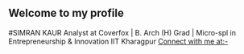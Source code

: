 
## Welcome to my profile
#SIMRAN KAUR
Analyst at Coverfox | B. Arch (H) Grad | Micro-spl in Entrepreneurship & Innovation IIT Kharagpur 
[Connect with me at:-](https://www.linkedin.com/in/simrankaurmaan/) 
